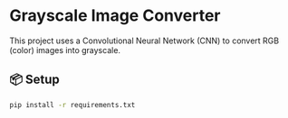 # Grayscale Image Converter

This project uses a Convolutional Neural Network (CNN) to convert RGB (color) images into grayscale.

## 📦 Setup
```bash
pip install -r requirements.txt
